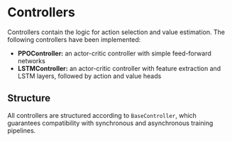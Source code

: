 # Controllers

Controllers contain the logic for action selection and value estimation. The following controllers have been implemented: 
- **PPOController:** an actor-critic controller with simple feed-forward networks
- **LSTMController:** an actor-critic controller with feature extraction and LSTM layers, followed by action and value heads


## Structure
All controllers are structured according to ``BaseController``, which guarantees compatibility with synchronous and asynchronous training pipelines. 